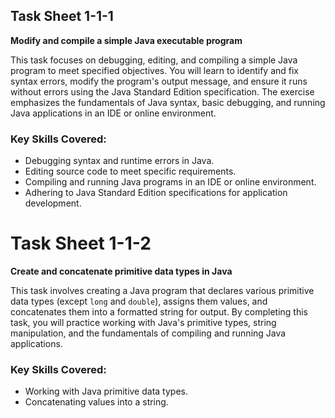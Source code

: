 ## Task Sheet 1-1-1
**Modify and compile a simple Java executable program**

This task focuses on debugging, editing, and compiling a simple Java program to meet specified objectives. You will learn to identify and fix syntax errors, modify the program's output message, and ensure it runs without errors using the Java Standard Edition specification. The exercise emphasizes the fundamentals of Java syntax, basic debugging, and running Java applications in an IDE or online environment.

### Key Skills Covered:
- Debugging syntax and runtime errors in Java.
- Editing source code to meet specific requirements.
- Compiling and running Java programs in an IDE or online environment.
- Adhering to Java Standard Edition specifications for application development.

# Task Sheet 1-1-2  
**Create and concatenate primitive data types in Java**

This task involves creating a Java program that declares various primitive data types (except `long` and `double`), assigns them values, and concatenates them into a formatted string for output. By completing this task, you will practice working with Java's primitive types, string manipulation, and the fundamentals of compiling and running Java applications.

### Key Skills Covered:
- Working with Java primitive data types.
- Concatenating values into a string.
